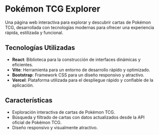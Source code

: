 # Pokémon TCG Explorer  

Una página web interactiva para explorar y descubrir cartas de Pokémon TCG, desarrollada con tecnologías modernas para ofrecer una experiencia rápida, estilizada y funcional.  

## Tecnologías Utilizadas  

- **React**: Biblioteca para la construcción de interfaces dinámicas y eficientes.  
- **Vite**: Herramienta para un entorno de desarrollo rápido y optimizado.  
- **Bootstrap**: Framework CSS para un diseño responsivo y atractivo.  
- **Vercel**: Plataforma utilizada para el despliegue rápido y confiable de la aplicación.  

## Características  

- Exploración interactiva de cartas de Pokémon TCG.  
- Búsqueda y filtrado de cartas con datos actualizados desde la API oficial de Pokémon TCG.  
- Diseño responsivo y visualmente atractivo.

